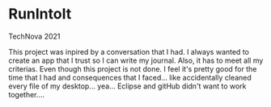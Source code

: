 # RunIntoIt
TechNova 2021

This project was inpired by a conversation that I had. I always wanted to create an app that I trust so I can write my journal. Also, it has to meet all my criterias. Even though this project is not done. I feel it's pretty good for the time that I had and consequences that I faced... like accidentally cleaned every file of my desktop... yea... Eclipse and gitHub didn't want to work together....
